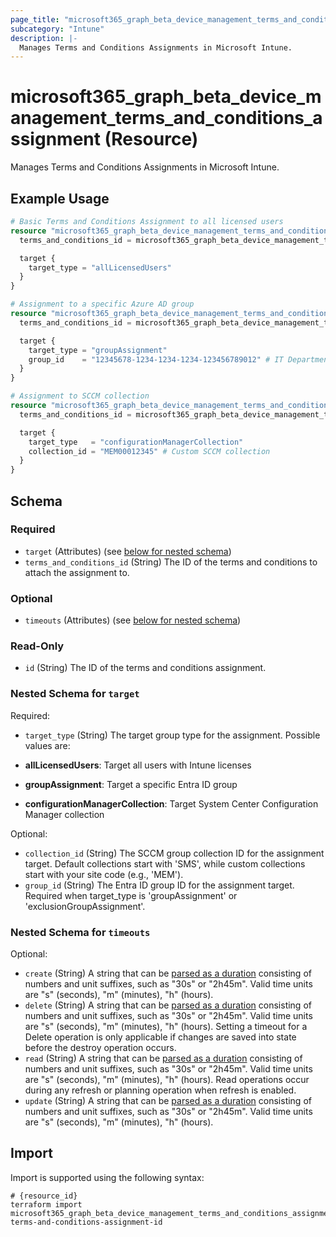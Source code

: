 ```yaml
---
page_title: "microsoft365_graph_beta_device_management_terms_and_conditions_assignment Resource - terraform-provider-microsoft365"
subcategory: "Intune"
description: |-
  Manages Terms and Conditions Assignments in Microsoft Intune.
---
```


# microsoft365_graph_beta_device_management_terms_and_conditions_assignment (Resource)

Manages Terms and Conditions Assignments in Microsoft Intune.

## Example Usage

```terraform
# Basic Terms and Conditions Assignment to all licensed users
resource "microsoft365_graph_beta_device_management_terms_and_conditions_assignment" "all_users" {
  terms_and_conditions_id = microsoft365_graph_beta_device_management_terms_and_conditions.company_terms.id

  target {
    target_type = "allLicensedUsers"
  }
}

# Assignment to a specific Azure AD group
resource "microsoft365_graph_beta_device_management_terms_and_conditions_assignment" "specific_group" {
  terms_and_conditions_id = microsoft365_graph_beta_device_management_terms_and_conditions.company_terms.id

  target {
    target_type = "groupAssignment"
    group_id    = "12345678-1234-1234-1234-123456789012" # IT Department group
  }
}

# Assignment to SCCM collection
resource "microsoft365_graph_beta_device_management_terms_and_conditions_assignment" "sccm_collection" {
  terms_and_conditions_id = microsoft365_graph_beta_device_management_terms_and_conditions.company_terms.id

  target {
    target_type   = "configurationManagerCollection"
    collection_id = "MEM00012345" # Custom SCCM collection
  }
}
```

<!-- schema generated by tfplugindocs -->
## Schema

### Required

- `target` (Attributes) (see [below for nested schema](#nestedatt--target))
- `terms_and_conditions_id` (String) The ID of the terms and conditions to attach the assignment to.

### Optional

- `timeouts` (Attributes) (see [below for nested schema](#nestedatt--timeouts))

### Read-Only

- `id` (String) The ID of the terms and conditions assignment.

<a id="nestedatt--target"></a>
### Nested Schema for `target`

Required:

- `target_type` (String) The target group type for the assignment. Possible values are:

- **allLicensedUsers**: Target all users with Intune licenses
- **groupAssignment**: Target a specific Entra ID group
- **configurationManagerCollection**: Target System Center Configuration Manager collection

Optional:

- `collection_id` (String) The SCCM group collection ID for the assignment target. Default collections start with 'SMS', while custom collections start with your site code (e.g., 'MEM').
- `group_id` (String) The Entra ID group ID for the assignment target. Required when target_type is 'groupAssignment' or 'exclusionGroupAssignment'.


<a id="nestedatt--timeouts"></a>
### Nested Schema for `timeouts`

Optional:

- `create` (String) A string that can be [parsed as a duration](https://pkg.go.dev/time#ParseDuration) consisting of numbers and unit suffixes, such as "30s" or "2h45m". Valid time units are "s" (seconds), "m" (minutes), "h" (hours).
- `delete` (String) A string that can be [parsed as a duration](https://pkg.go.dev/time#ParseDuration) consisting of numbers and unit suffixes, such as "30s" or "2h45m". Valid time units are "s" (seconds), "m" (minutes), "h" (hours). Setting a timeout for a Delete operation is only applicable if changes are saved into state before the destroy operation occurs.
- `read` (String) A string that can be [parsed as a duration](https://pkg.go.dev/time#ParseDuration) consisting of numbers and unit suffixes, such as "30s" or "2h45m". Valid time units are "s" (seconds), "m" (minutes), "h" (hours). Read operations occur during any refresh or planning operation when refresh is enabled.
- `update` (String) A string that can be [parsed as a duration](https://pkg.go.dev/time#ParseDuration) consisting of numbers and unit suffixes, such as "30s" or "2h45m". Valid time units are "s" (seconds), "m" (minutes), "h" (hours).

## Import

Import is supported using the following syntax:

```shell
# {resource_id}
terraform import microsoft365_graph_beta_device_management_terms_and_conditions_assignment.example terms-and-conditions-assignment-id
```